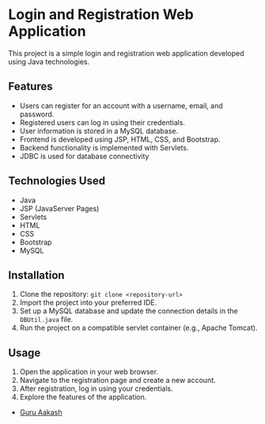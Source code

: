 # Login and Registration Web Application

This project is a simple login and registration web application developed using Java technologies.

## Features

- Users can register for an account with a username, email, and password.
- Registered users can log in using their credentials.
- User information is stored in a MySQL database.
- Frontend is developed using JSP, HTML, CSS, and Bootstrap.
- Backend functionality is implemented with Servlets.
- JDBC is used for database connectivity

## Technologies Used

- Java
- JSP (JavaServer Pages)
- Servlets
- HTML
- CSS
- Bootstrap
- MySQL

## Installation

1. Clone the repository: `git clone <repository-url>`
2. Import the project into your preferred IDE.
3. Set up a MySQL database and update the connection details in the `DBUtil.java` file.
4. Run the project on a compatible servlet container (e.g., Apache Tomcat).

## Usage

1. Open the application in your web browser.
2. Navigate to the registration page and create a new account.
3. After registration, log in using your credentials.
4. Explore the features of the application.

- [Guru Aakash](https://github.com/Aakash3279)
